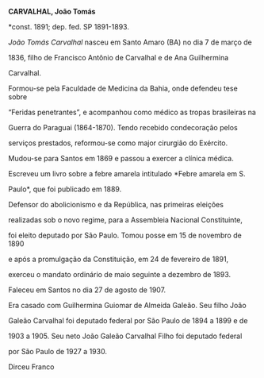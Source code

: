 **CARVALHAL, João Tomás**



\*const. 1891; dep. fed. SP 1891-1893.



*João Tomás Carvalhal* nasceu em Santo Amaro (BA) no dia 7 de março de

1836, filho de Francisco Antônio de Carvalhal e de Ana Guilhermina

Carvalhal.



Formou-se pela Faculdade de Medicina da Bahia, onde defendeu tese sobre

“Feridas penetrantes”, e acompanhou como médico as tropas brasileiras na

Guerra do Paraguai (1864-1870). Tendo recebido condecoração pelos

serviços prestados, reformou-se como major cirurgião do Exército.

Mudou-se para Santos em 1869 e passou a exercer a clínica médica.

Escreveu um livro sobre a febre amarela intitulado *Febre amarela em S.

Paulo*, que foi publicado em 1889.



Defensor do abolicionismo e da República, nas primeiras eleições

realizadas sob o novo regime, para a Assembleia Nacional Constituinte,

foi eleito deputado por São Paulo. Tomou posse em 15 de novembro de 1890

e após a promulgação da Constituição, em 24 de fevereiro de 1891,

exerceu o mandato ordinário de maio seguinte a dezembro de 1893.



Faleceu em Santos no dia 27 de agosto de 1907.



Era casado com Guilhermina Guiomar de Almeida Galeão. Seu filho João

Galeão Carvalhal foi deputado federal por São Paulo de 1894 a 1899 e de

1903 a 1905. Seu neto João Galeão Carvalhal Filho foi deputado federal

por São Paulo de 1927 a 1930.



Dirceu Franco



